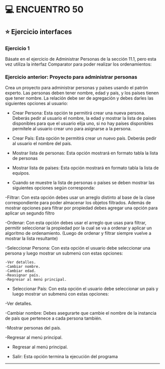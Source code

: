 # :computer: ENCUENTRO 50

## :star: Ejercicio interfaces


### Ejercicio 1

Básate en el ejercicio de Administrar Personas de la sección 11.1, pero esta vez utiliza la interfaz Comparator para poder realizar los ordenamientos:

### Ejercicio anterior: Proyecto para administrar personas

Crea un proyecto para administrar personas y países usando el patrón experto. Las personas deben tener nombre, edad y país, y los países tienen que tener nombre. La relación debe ser de agregación y debes darles las siguientes opciones al usuario:

- Crear Persona: Esta opción te permitirá crear una nueva persona. Deberás pedir al usuario el nombre, la edad y mostrar la lista de países disponibles para que el usuario elija uno, si no hay países disponibles permítele al usuario crear uno para asignarse a la persona.

- Crear País: Esta opción te permitirá crear un nuevo país. Deberás pedir al usuario el nombre del país.

- Mostrar lista de personas: Esta opción mostrará en formato tabla la lista de personas

- Mostrar lista de países: Esta opción mostrará en formato tabla la lista de equipos.

- Cuando se muestre la lista de personas o países se deben mostrar las siguientes opciones según corresponda:

-Filtrar: Con esta opción debes usar un arreglo distinto al base de la clase correspondiente para poder almacenar los objetos filtrados. Además de mostrar opciones para filtrar por propiedad debes agregar una opción para aplicar un segundo filtro

-Ordenar: Con esta opción debes usar el arreglo que usas para filtrar, permitir seleccionar la propiedad por la cual se va a ordenar y aplicar un algoritmo de ordenamiento. (Luego de ordenar y filtrar siempre vuelve a mostrar la lista resultante)

-Seleccionar Persona: Con esta opción el usuario debe  seleccionar una persona y luego mostrar un submenú con estas opciones:

```
-Ver detalles.
-Cambiar nombre.
-Cambiar edad.
-Reasignar país.
-Regresar al menú principal.
```

- Seleccionar País: Con esta opción el usuario debe seleccionar un país y luego mostrar un submenú con estas opciones:

-Ver detalles.

-Cambiar nombre: Debes asegurarte que cambie el nombre de la instancia de país que pertenece a cada persona también.

-Mostrar personas del país.

-Regresar al menú principal.

- Regresar al menú principal.

- Salir: Esta opción termina la ejecución del programa

--- 
